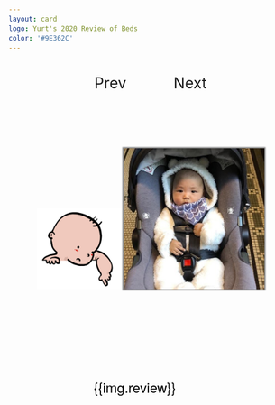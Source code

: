 ```yaml
---
layout: card
logo: Yurt's 2020 Review of Beds
color: '#9E362C'
---
```



<div id="errmsg" style="margin-top: 5ex; text-align: center; font-size: 25pt; color: red; display: none;">
    <img src="./files/images/2020card/v-01.jpg" style="width:200px"/>
    <div style="margin-top:2em; width: 60%; margin-left: auto; margin-right: auto;">The screen size is too small.  Can you make the browser window wider?</div>
</div>
<div id="container">
  <div style="margin-top: 5ex; text-align: center;">
    <span id="prev" style="text-align: center;">Prev</span>
    <span id="next" style="text-align: center; margin-left: 3em;">Next</span>
  </div>
  <div class='grid'>
    <div class="imgs">
        <img id="overlay" class="sleep-3" src="./files/images/2020card/sleep-3.png" alt="">
        <img id="yurt" class="yurt square" src="./files/images/2020card/01.jpg" alt="">
    </div>
    <div class="review">
      <h3 id="name"></h3>
      <div id="stars" class="stars stars-{{img.stars}}"> </div>
      <div id="quote" class="quote">
        {{img.review}}
      </div>
    </div>
    
  </div>


</div>

<div id="preload" style="position: absolute; left: -1000px; top: -1000px">
</div>

<script>
var data = [
{% for img in site.data.card2020 %}
  {
    src: "{{img.src}}",
    overlay: {{img.overlay | default: "null"}},
    name: "{{img.name | default: ""}}",
    stars: {{img.stars }},
    review: "{{img.review}}"
  },
{% endfor %}
]

var App = ((data) => {
  var me = () => {};
  me.idx = 0;
  me.prefix = "./files/images/2020card"
  me.overlay = $("#overlay")
  me.yurt = $("#yurt")
  me.title = $("#name")
  me.stars = $("#stars")
  me.quote = $("#quote")

  me.step = (n) => {
    me.idx += n;
    while (me.idx < 0) me.idx += data.length;
    me.idx = me.idx % data.length;
    return me.render();
  }

  me.render = () => {
    var img = data[me.idx];

    me.overlay.attr("class", "");
    me.overlay.attr("src", "");
    img.overlay = Math.floor(Math.random() * 5) + 1;
    me.overlay.attr("class", `overlay sleep-${img.overlay}`);
    me.overlay.attr("src", `${me.prefix}/sleep-${img.overlay}.png`);

    me.yurt.attr("src", `${me.prefix}/${img.src}`);
    me.title.text(img.name);
    me.stars.attr("class", `stars stars-${img.stars}`);
    me.quote.text(img.review);
    return me;
  }

  return me;
})(data)

$("#prev").on('click', () => { App.step(-1); })
$("#next").on('click', () => { App.step(1); })
App.render()

$(document).keydown(function(e) {
    switch (e.which) {
      case 39:
        App.step(1);
        break;
      case 37:
        App.step(-1);
        break;
    }
});


// preload
{% for img in site.data.card2020 %}
  $("#preload").append($(`<img src="./files/images/2020card/{{img.src}}"></img>`))
{% endfor %}
$("#preload").append($(`<img src="./files/images/2020card/sleep-1.png"></img>`))
$("#preload").append($(`<img src="./files/images/2020card/sleep-2.png"></img>`))
$("#preload").append($(`<img src="./files/images/2020card/sleep-3.png"></img>`))
$("#preload").append($(`<img src="./files/images/2020card/sleep-4.png"></img>`))
$("#preload").append($(`<img src="./files/images/2020card/sleep-5.png"></img>`))

var checkWindowSize = () => {
  console.log($(window).width())
  if ($(window).width() < 700) {
    $("#container").hide();
    $("#errmsg").show();
  } else {
    $("#container").show();
    $("#errmsg").hide();
  }
}

$(document).ready(() => {
  checkWindowSize();
  $(window).resize(checkWindowSize);
  
})

</script>





<style>

#preload {
  display: none;
}
#prev, #next {
  font-size: 20pt;
  cursor: pointer;
}
#prev:hover, #next:hover {
  text-decoration: underline;
}

.square {
  /*width: 300px;*/
  height: 300px;
}
.review {
  padding-top: 100px;
  width: 40%;
  display: inline-block;
}
.quote {
  font-size: 18pt;
  color: black;
  font-family: "Helvetica Neue", Helvetica, Arial, sans-serif;
}
.stars {
  width: 250px;
  height: 30px;
  margin-left: -10px;
  background-image:url(./files/images/2020card/stars.png);
  background-size: 200px;
  background-repeat: no-repeat;
}
.stars-1 { background-position: -10px -18px; }
.stars-2 { background-position: -10px -65px; }
.stars-3 { background-position: -8px -116px; }
.stars-4 { background-position: -12px -162px; }
.stars-5 { background-position: -9px -214px; }


.grid {
  display: flex;
  flex-Direction: row;
  flex-wrap: wrap;
  justify-content: space-evenly;
}

.imgs .overlay {
  width: 200px;
  display: inline-block;
  position: absolute;
  z-index: 10;
  margin: 0px;
}
.imgs  .sleep-3 {
  width: 150px;
  top: -37%;
  left: -4%;
  z-index: 10;
}
.imgs  .sleep-1 {
  width: 200px;
  bottom: -20%;
  right: -30%;
}
.imgs  .sleep-2 {
  width: 200px;
  bottom: -10%;
  left: -25%;
}
.imgs .sleep-4 {
  width: 100px;
  bottom: -10%;
  left: -18%;
}
.imgs  .sleep-5 {
  width: 110px;
  bottom: -10%;
  right: -20%;
}


.imgs .yurt {
  height: 250px;
  display: inline-block;
  background-color: #ccc;
  position: relative;
  z-index: 1;
  box-shadow: 0px 0px 2px 2px gray;
}
.imgs {
  margin-top: 100px;
  position: relative;
}


</style>


